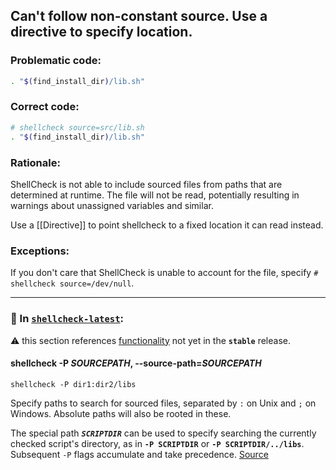 ## Can't follow non-constant source. Use a directive to specify location.

### Problematic code:

```sh
. "$(find_install_dir)/lib.sh"
```

### Correct code:

```sh
# shellcheck source=src/lib.sh
. "$(find_install_dir)/lib.sh"
```

### Rationale:

ShellCheck is not able to include sourced files from paths that are determined at runtime. The file will not be read, potentially resulting in warnings about unassigned variables and similar.

Use a [[Directive]] to point shellcheck to a fixed location it can read instead.

### Exceptions:

If you don't care that ShellCheck is unable to account for the file, specify `# shellcheck source=/dev/null`.


***

### 🚧 In [`shellcheck-latest`](https://shellcheck.storage.googleapis.com/index.html):

⚠️ this section references [functionality](https://github.com/koalaman/shellcheck/commit/301705edea829c5153c43bf52215d09b5e00d182) not yet in the **`stable`** release.

#### shellcheck -P *SOURCEPATH*, --source-path=*SOURCEPATH*

`shellcheck -P dir1:dir2/libs`

Specify paths to search for sourced files, separated by `:` on Unix and `;` on Windows. Absolute paths will also be rooted in these. 

The special path ***`SCRIPTDIR`*** can be used to specify searching the currently checked script's directory, as in **`-P SCRIPTDIR`** or **`-P SCRIPTDIR/../libs`**. Subsequent `-P` flags accumulate and take precedence.
[Source](https://github.com/koalaman/shellcheck/wiki/SC1090)

